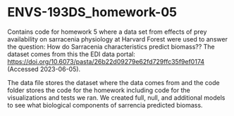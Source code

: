 # ENVS-193DS_homework-05

Contains code for homework 5 where a data set from effects of prey availability on sarracenia physiology at Harvard Forest were used to answer the question: How do Sarracenia characteristics predict biomass?? The dataset comes from this the EDI data portal: https://doi.org/10.6073/pasta/26b22d09279e62fd729ffc35f9ef0174 (Accessed 2023-06-05).

The data file stores the dataset where the data comes from and the code folder stores the code for the homework including code for the visualizations and tests we ran. We created full, null, and additional models to see what biological components of sarrencia predicted biomass.
